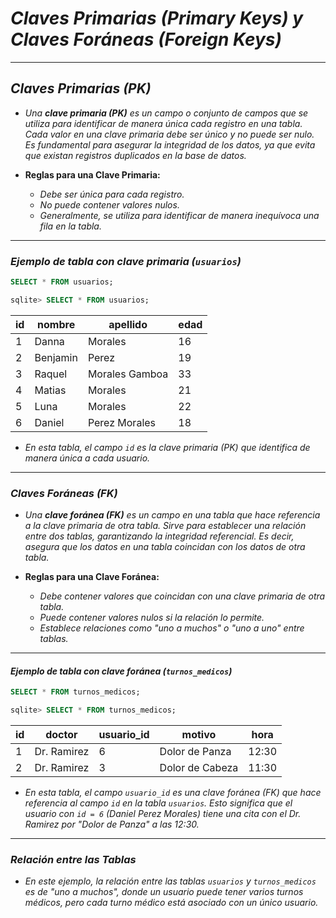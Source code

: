 <!-- Autor: Daniel Benjamin Perez Morales -->
<!-- GitHub: https://github.com/D4nitrix13 -->
<!-- Correo electrónico: danielperezdev@proton.me -->

# ***Claves Primarias (Primary Keys) y Claves Foráneas (Foreign Keys)***

---

## ***Claves Primarias (PK)***

- *Una **clave primaria (PK)** es un campo o conjunto de campos que se utiliza para identificar de manera única cada registro en una tabla. Cada valor en una clave primaria debe ser único y no puede ser nulo. Es fundamental para asegurar la integridad de los datos, ya que evita que existan registros duplicados en la base de datos.*

- **Reglas para una Clave Primaria:**
  - *Debe ser única para cada registro.*
  - *No puede contener valores nulos.*
  - *Generalmente, se utiliza para identificar de manera inequívoca una fila en la tabla.*

---

### ***Ejemplo de tabla con clave primaria (`usuarios`)***

```sql
SELECT * FROM usuarios;
```

```sql
sqlite> SELECT * FROM usuarios;
```

| id  | nombre   | apellido       | edad |
| --- | -------- | -------------- | ---- |
| 1   | Danna    | Morales        | 16   |
| 2   | Benjamin | Perez          | 19   |
| 3   | Raquel   | Morales Gamboa | 33   |
| 4   | Matias   | Morales        | 21   |
| 5   | Luna     | Morales        | 22   |
| 6   | Daniel   | Perez Morales  | 18   |

- *En esta tabla, el campo `id` es la clave primaria (PK) que identifica de manera única a cada usuario.*

---

### ***Claves Foráneas (FK)***

- *Una **clave foránea (FK)** es un campo en una tabla que hace referencia a la clave primaria de otra tabla. Sirve para establecer una relación entre dos tablas, garantizando la integridad referencial. Es decir, asegura que los datos en una tabla coincidan con los datos de otra tabla.*

- **Reglas para una Clave Foránea:**
  - *Debe contener valores que coincidan con una clave primaria de otra tabla.*
  - *Puede contener valores nulos si la relación lo permite.*
  - *Establece relaciones como "uno a muchos" o "uno a uno" entre tablas.*

---

#### ***Ejemplo de tabla con clave foránea (`turnos_medicos`)***

```sql
SELECT * FROM turnos_medicos;
```

```sql
sqlite> SELECT * FROM turnos_medicos;
```

| id  | doctor      | usuario_id | motivo          | hora  |
| --- | ----------- | ---------- | --------------- | ----- |
| 1   | Dr. Ramirez | 6          | Dolor de Panza  | 12:30 |
| 2   | Dr. Ramirez | 3          | Dolor de Cabeza | 11:30 |

- *En esta tabla, el campo `usuario_id` es una clave foránea (FK) que hace referencia al campo `id` en la tabla `usuarios`. Esto significa que el usuario con `id = 6` (Daniel Perez Morales) tiene una cita con el Dr. Ramirez por "Dolor de Panza" a las 12:30.*

---

### ***Relación entre las Tablas***

- *En este ejemplo, la relación entre las tablas `usuarios` y `turnos_medicos` es de "uno a muchos", donde un usuario puede tener varios turnos médicos, pero cada turno médico está asociado con un único usuario.*
